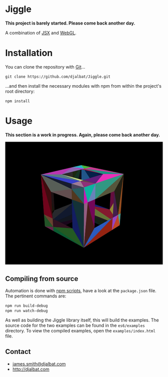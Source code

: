# Jiggle

**This project is barely started. Please come back another day.**

A combination of [JSX](https://facebook.github.io/react/docs/jsx-in-depth.html) and [WebGL](https://github.com/djalbat/Easy).

# Installation

You can clone the repository with [Git](https://git-scm.com/)...

    git clone https://github.com/djalbat/Jiggle.git

...and then install the necessary modules with npm from within the project's root directory:

    npm install
    
# Usage
    
**This section is a work in progress. Again, please come back another day.**

![Masked cube facets](https://github.com/djalbat/Jiggle/blob/master/assets/masked_cube_facets.jpg)

## Compiling from source

Automation is done with [npm scripts](https://docs.npmjs.com/misc/scripts), have a look at the `package.json` file. The pertinent commands are:

    npm run build-debug
    npm run watch-debug
    
As well as building the Jiggle library itself, this will build the examples. The source code for the two examples can be found in the `es6/examples` directory. To view the compiled examples, open the `examples/index.html` file.
    
## Contact

- james.smith@djalbat.com
- http://djalbat.com

